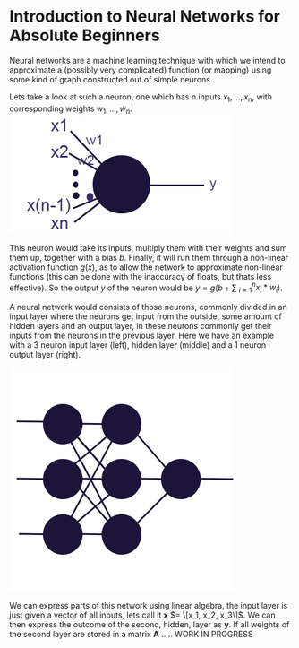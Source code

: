 # Introduction to Neural Networks for Absolute Beginners
Neural networks are a machine learning technique with which we intend to approximate a (possibly very complicated) function (or mapping) using some kind of graph constructed out of simple neurons. 

Lets take a look at such a neuron, one which has n inputs $x_1, ..., x_n$, with corresponding weights $w_1, ..., w_n$.
![0-NN/neuron.png](https://github.com/TU-e-Honors-Academy-AI-Track/DeepL_Intro/blob/00introtoNN/0-NN/neuron.png?raw=true)

This neuron would take its inputs, multiply them with their weights and sum them up, together with a bias $b$. Finally, it will run them through a non-linear activation function $g(x)$, as to allow the network to approximate non-linear functions (this can be done with the inaccuracy of floats, but thats less effective). So the output $y$ of the neuron would be $y=g(b +\sum$ $_{i=1}^{n} x_i*w_i)$.

A neural network would consists of those neurons, commonly divided in an input layer where the neurons get input from the outside, some amount of hidden layers and an output layer, in these neurons commonly get their inputs from the neurons in the previous layer. Here we have an example with a 3 neuron input layer (left), hidden layer (middle) and a 1 neuron output layer (right).

![0-NN/nn.png](https://github.com/TU-e-Honors-Academy-AI-Track/DeepL_Intro/blob/00introtoNN/0-NN/nn.png?raw=true)

We can express parts of this network using linear algebra, the input layer is just given a vector of all inputs, lets call it **x** $= \[x_1, x_2, x_3\]$. We can then express the outcome of the second, hidden, layer as **y**. If all weights of the second layer are stored in a matrix **A** ..... WORK IN PROGRESS
